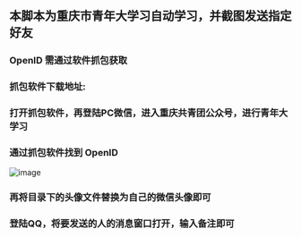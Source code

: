 ## 本脚本为重庆市青年大学习自动学习，并截图发送指定好友
### OpenID 需通过软件抓包获取
### 抓包软件下载地址:
### 打开抓包软件，再登陆PC微信，进入重庆共青团公众号，进行青年大学习
### 通过抓包软件找到 OpenID
![image](https://user-images.githubusercontent.com/102405245/172538537-fe723821-74f8-43e1-913c-591f5a2b31ba.png)
### 再将目录下的头像文件替换为自己的微信头像即可
### 登陆QQ，将要发送的人的消息窗口打开，输入备注即可
